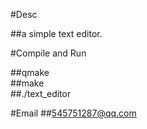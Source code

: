 #Desc 
  
##a simple text editor. 



#Compile and Run
  
##qmake  
##make  
##./text_editor  

  
#Email
##545751287@qq.com


